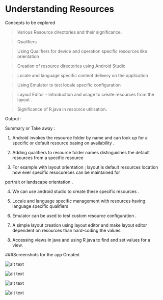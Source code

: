 # Understanding Resources

Concepts to be explored 

> Various Resource directories and their significance. 

> Qualifiers 

> Using Qualifiers for device and operation specific resources like orientation

> Creation of resource directories using Android Studio

> Locale and language specific content delivery on the application

> Using Emulator to test locale specific configuration 

> Layout Editor - Introduction and usage to create resources from the layout .

> Significance of R.java in resource utilisation.


Output :


Summary or Take away :

1) Android invokes the resource folder by name and can look up for a specific or default resource basing on availability .

2) Adding qualifiers to resource folder names distinguishes the default resources from a specific resource

3) For example with layout orientation ; layout is default resources location how ever specific resocureces can be maintained for

portrait or landscape orientation .

4) We can use android studio to create these specific resources .

5) Locale and language specific management with resources having language specific qualifiers 

6) Emulator can be used to test custom resource configuration .

7) A simple layout creation using layout editor and make layout editor dependent on resources than hard-coding the values.

8) Accessing views in java and using R.java to find and set values for a view.


###Screenshots for the app Created  

![alt text](output/landscape_layout.png)

![alt text](output/potrait_layout.png)

![alt text](output/Locale_fr.png)

![alt text](output/layout-german.png)







